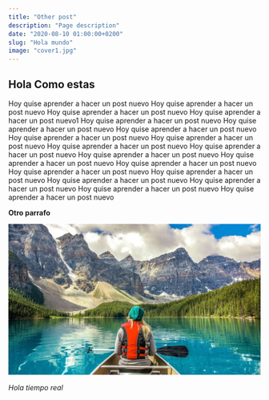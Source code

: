 ```yaml
---
title: "Other post"
description: "Page description"
date: "2020-08-10 01:00:00+0200"
slug: "Hola mundo"
image: "cover1.jpg"
---
```

## Hola Como estas

Hoy quise aprender a hacer un post nuevo
Hoy quise aprender a hacer un post nuevo
Hoy quise aprender a hacer un post nuevo
Hoy quise aprender a hacer un post nuevo1
Hoy quise aprender a hacer un post nuevo
Hoy quise aprender a hacer un post nuevo
Hoy quise aprender a hacer un post nuevo
Hoy quise aprender a hacer un post nuevo
Hoy quise aprender a hacer un post nuevo
Hoy quise aprender a hacer un post nuevo
Hoy quise aprender a hacer un post nuevo
Hoy quise aprender a hacer un post nuevo
Hoy quise aprender a hacer un post nuevo
Hoy quise aprender a hacer un post nuevo
Hoy quise aprender a hacer un post nuevo
Hoy quise aprender a hacer un post nuevo
Hoy quise aprender a hacer un post nuevo
Hoy quise aprender a hacer un post nuevo
Hoy quise aprender a hacer un post nuevo
Hoy quise aprender a hacer un post nuevo

**Otro parrafo**

![Image 1](cover1.jpg)


_Hola tiempo real_

